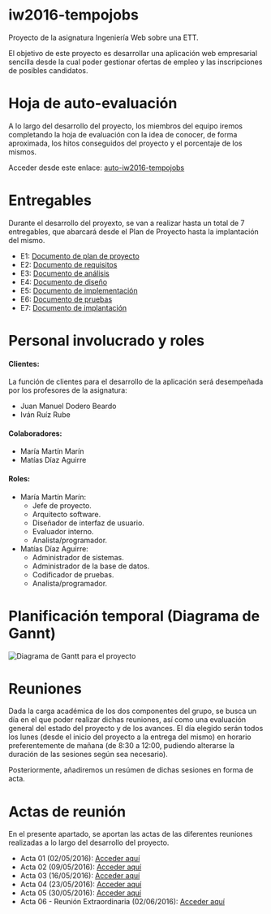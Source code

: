 iw2016-tempojobs
================
Proyecto de la asignatura Ingeniería Web sobre una ETT.

El objetivo de este proyecto es desarrollar una aplicación web empresarial sencilla desde
la cual poder gestionar ofertas de empleo y las inscripciones de posibles candidatos.

Hoja de auto-evaluación
=======================
A lo largo del desarrollo del proyecto, los miembros del equipo iremos completando la hoja de evaluación con la idea de conocer, de forma aproximada, los hitos conseguidos del proyecto y el porcentaje de los mismos.

Acceder desde este enlace: [auto-iw2016-tempojobs](https://drive.google.com/open?id=1m27WBOe_tDdPjohx7sM0_MM33ur7FEmseI-JLapoFYI)

Entregables
===========

Durante el desarrollo del proyexto, se van a realizar hasta un total de 7 entregables, que abarcará desde el Plan de Proyecto hasta la implantación del mismo.

* E1: [Documento de plan de proyecto](https://drive.google.com/open?id=1qFu-Q5v8uLhlId2M9zFeppOT0CdY8ohl4T-J0hhmSVI)
* E2: [Documento de requisitos](https://drive.google.com/open?id=1jWdlkVnUCD8FCixcph0YGIk8XyvLM64gvuhZ0hjjOFc)
* E3: [Documento de análisis](https://drive.google.com/open?id=1ZV56vxDvH7zE6xuZ56GKfw8FRiKUL79tgfkhVqS2sRw)
* E4: [Documento de diseño](https://drive.google.com/open?id=16zt0RI7DanIPm-bnoK9YTx3vg_pVpwaLdf4GoiLM6mM)
* E5: [Documento de implementación](https://drive.google.com/open?id=1wU29LVy7oe9LqDSTRkh-u0Cg1VdNZCgKBHJFddWsYc0)
* E6: [Documento de pruebas](https://drive.google.com/open?id=1vy1HKTpR5a76nXT1vSKmnBH_FO-zQ6mbqgxsf_XmWM4)
* E7: [Documento de implantación](https://drive.google.com/open?id=1AN5fI6XfqhgLLjNpgqyjJjlVpHUpOdjz0k3L3wjPueU)

Personal involucrado y roles
============================

#### Clientes:
La función de clientes para el desarrollo de la aplicación será desempeñada por los profesores de la asignatura:
* Juan Manuel Dodero Beardo
* Iván Ruíz Rube

#### Colaboradores:
* María Martín Marín
* Matías Díaz Aguirre

#### Roles:
* María Martín Marín:
  * Jefe de proyecto.
  * Arquitecto software.
  * Diseñador de interfaz de usuario.
  * Evaluador interno.
  * Analista/programador.
* Matías Díaz Aguirre:
  * Administrador de sistemas.
  * Administrador de la base de datos.
  * Codificador de pruebas.
  * Analista/programador.

Planificación temporal (Diagrama de Gannt)
==========================================

![Diagrama de Gantt para el proyecto](http://s33.postimg.org/foo6lgm3j/Captura_de_pantalla_2016_06_03_a_la_s_03_06_56.png)

Reuniones
=========

Dada la carga académica de los dos componentes del grupo, se busca un día en el que poder realizar dichas reuniones, así como una evaluación general del estado del proyecto y de los avances. El día elegido serán todos los lunes (desde el inicio del proyecto a la entrega del mismo) en horario preferentemente de mañana (de 8:30 a 12:00, pudiendo alterarse la duración de las sesiones según sea necesario).

Posteriormente, añadiremos un resúmen de dichas sesiones en forma de acta.
  
Actas de reunión
================

En el presente apartado, se aportan las actas de las diferentes reuniones realizadas a lo largo del desarrollo del proyecto.

* Acta 01 (02/05/2016): [Acceder aquí](https://docs.google.com/document/d/1pjjJGuMZhWtNOMEU4TMDeBuq8h9dm6HJtCHWQ6SOEuc/edit)
* Acta 02 (09/05/2016): [Acceder aquí](https://docs.google.com/document/d/1CdYVSi5TAcb1UMg5eYmD8XMoxNtW-TexbTwQ9jxOMC0/edit)
* Acta 03 (16/05/2016): [Acceder aquí](https://docs.google.com/document/d/1RfOttmVPsxG7oDnbsA_mEy_2CEZ0eQhUyKdDWqju3Io/edit)
* Acta 04 (23/05/2016): [Acceder aquí](https://docs.google.com/document/d/1Mcuh_lQ_bLhoDyB_bgePlVWDQG0MacwYWyWFvcASom8/edit)
* Acta 05 (30/05/2016): [Acceder aquí](https://docs.google.com/document/d/1eZea9EZ2nADqMDtp1TAJ63ut8q8wXhgWOAjgQ6j4A3A/edit)
* Acta 06 - Reunión Extraordinaria (02/06/2016): [Acceder aquí](https://docs.google.com/document/d/1EHpWyaKqNnKh0r_ntLYsPxjwaE0rOPfvBNGCmPOvEuA/edit)
